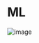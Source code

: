 # ML



![image](https://github.com/SergeyOdintsov01/ML/assets/149817675/bee40c2c-e11f-4822-bb9f-068e18886004)
